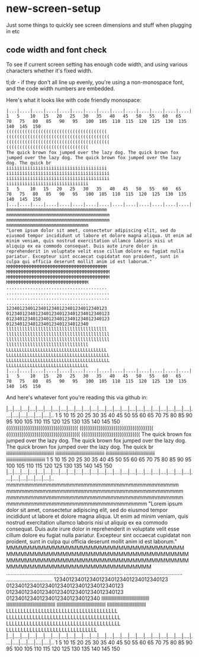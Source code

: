 # new-screen-setup
Just some things to quickly see screen dimensions and stuff when plugging in etc

## code width and font check

To see if current screen setting has enough code width, and using various characters whether it's fixed width.

tl;dr - if they don't all line up evenly, you're using a non-monospace font, and the code width numbers are embedded.

Here's what it looks like with code friendly monospace:

```
|...|....|....|....|....|....|....|....|....|....|....|....|....|....|....|....|....|....|....|....|....|....|....|....|....|....|....|....|....|....|..
1   5    10   15   20   25   30   35   40   45   50   55   60   65   70   75   80   85   90   95   100  105  110  115  120  125  130  135  140  145  150
(((((((((((((((((((((((((((((((((((((( ((((((((((((((((((((((((((((((((((((((( ((((((((((((((((((((((((((((((((((((((( (((((((((((((((((((((((((((((((
The quick brown fox jumped over the lazy dog. The quick brown fox jumped over the lazy dog. The quick brown fox jumped over the lazy dog. The quick br
iiiiiiiiiiiiiiiiiiiiiiiiiiiiiiiiiiiiii iiiiiiiiiiiiiiiiiiiiiiiiiiiiiiiiiiiiiii iiiiiiiiiiiiiiiiiiiiiiiiiiiiiiiiiiiiiii iiiiiiiiiiiiiiiiiiiiiiiiiiiiiii
1   5    10   15   20   25   30   35   40   45   50   55   60   65   70   75   80   85   90   95   100  105  110  115  120  125  130  135  140  145  150
|...|....|....|....|....|....|....|....|....|....|....|....|....|....|....|....|....|....|....|....|....|....|....|....|....|....|....|....|....|....|..
mmmmmmmmmmmmmmmmmmmmmmmmmmmmmmmmmmmmmm mmmmmmmmmmmmmmmmmmmmmmmmmmmmmmmmmmmmmmm mmmmmmmmmmmmmmmmmmmmmmmmmmmmmmmmmmmmmmm mmmmmmmmmmmmmmmmmmmmmmmmmmmmmmm
"Lorem ipsum dolor sit amet, consectetur adipiscing elit, sed do eiusmod tempor incididunt ut labore et dolore magna aliqua. Ut enim ad minim veniam, quis nostrud exercitation ullamco laboris nisi ut aliquip ex ea commodo consequat. Duis aute irure dolor in reprehenderit in voluptate velit esse cillum dolore eu fugiat nulla pariatur. Excepteur sint occaecat cupidatat non proident, sunt in culpa qui officia deserunt mollit anim id est laborum."
MMMMMMMMMMMMMMMMMMMMMMMMMMMMMMMMMMMMMM MMMMMMMMMMMMMMMMMMMMMMMMMMMMMMMMMMMMMMM MMMMMMMMMMMMMMMMMMMMMMMMMMMMMMMMMMMMMMM MMMMMMMMMMMMMMMMMMMMMMMMMMMMMMM
...................................... ....................................... ....................................... ...............................
12340123401234012340123401234012340123 012340123401234012340123401234012340123 012340123401234012340123401234012340123 0123401234012340123401234012340
llllllllllllllllllllllllllllllllllllll lllllllllllllllllllllllllllllllllllllll lllllllllllllllllllllllllllllllllllllll lllllllllllllllllllllllllllllll
LLLLLLLLLLLLLLLLLLLLLLLLLLLLLLLLLLLLLL LLLLLLLLLLLLLLLLLLLLLLLLLLLLLLLLLLLLLLL LLLLLLLLLLLLLLLLLLLLLLLLLLLLLLLLLLLLLLL LLLLLLLLLLLLLLLLLLLLLLLLLLLLLLL
|...|....|....|....|....|....|....|....|....|....|....|....|....|....|....|....|....|....|....|....|....|....|....|....|....|....|....|....|....|....|..
1   5    10   15   20   25   30   35   40   45   50   55   60   65   70   75   80   85   90   95   100  105  110  115  120  125  130  135  140  145  150
```

And here's whatever font you're reading this via github in:

|...|....|....|....|....|....|....|....|....|....|....|....|....|....|....|....|....|....|....|....|....|....|....|....|....|....|....|....|....|....|..
1   5    10   15   20   25   30   35   40   45   50   55   60   65   70   75   80   85   90   95   100  105  110  115  120  125  130  135  140  145  150
(((((((((((((((((((((((((((((((((((((( ((((((((((((((((((((((((((((((((((((((( ((((((((((((((((((((((((((((((((((((((( (((((((((((((((((((((((((((((((
The quick brown fox jumped over the lazy dog. The quick brown fox jumped over the lazy dog. The quick brown fox jumped over the lazy dog. The quick br
iiiiiiiiiiiiiiiiiiiiiiiiiiiiiiiiiiiiii iiiiiiiiiiiiiiiiiiiiiiiiiiiiiiiiiiiiiii iiiiiiiiiiiiiiiiiiiiiiiiiiiiiiiiiiiiiii iiiiiiiiiiiiiiiiiiiiiiiiiiiiiii
1   5    10   15   20   25   30   35   40   45   50   55   60   65   70   75   80   85   90   95   100  105  110  115  120  125  130  135  140  145  150
|...|....|....|....|....|....|....|....|....|....|....|....|....|....|....|....|....|....|....|....|....|....|....|....|....|....|....|....|....|....|..
mmmmmmmmmmmmmmmmmmmmmmmmmmmmmmmmmmmmmm mmmmmmmmmmmmmmmmmmmmmmmmmmmmmmmmmmmmmmm mmmmmmmmmmmmmmmmmmmmmmmmmmmmmmmmmmmmmmm mmmmmmmmmmmmmmmmmmmmmmmmmmmmmmm
"Lorem ipsum dolor sit amet, consectetur adipiscing elit, sed do eiusmod tempor incididunt ut labore et dolore magna aliqua. Ut enim ad minim veniam, quis nostrud exercitation ullamco laboris nisi ut aliquip ex ea commodo consequat. Duis aute irure dolor in reprehenderit in voluptate velit esse cillum dolore eu fugiat nulla pariatur. Excepteur sint occaecat cupidatat non proident, sunt in culpa qui officia deserunt mollit anim id est laborum."
MMMMMMMMMMMMMMMMMMMMMMMMMMMMMMMMMMMMMM MMMMMMMMMMMMMMMMMMMMMMMMMMMMMMMMMMMMMMM MMMMMMMMMMMMMMMMMMMMMMMMMMMMMMMMMMMMMMM MMMMMMMMMMMMMMMMMMMMMMMMMMMMMMM
...................................... ....................................... ....................................... ...............................
12340123401234012340123401234012340123 012340123401234012340123401234012340123 012340123401234012340123401234012340123 0123401234012340123401234012340
llllllllllllllllllllllllllllllllllllll lllllllllllllllllllllllllllllllllllllll lllllllllllllllllllllllllllllllllllllll lllllllllllllllllllllllllllllll
LLLLLLLLLLLLLLLLLLLLLLLLLLLLLLLLLLLLLL LLLLLLLLLLLLLLLLLLLLLLLLLLLLLLLLLLLLLLL LLLLLLLLLLLLLLLLLLLLLLLLLLLLLLLLLLLLLLL LLLLLLLLLLLLLLLLLLLLLLLLLLLLLLL
|...|....|....|....|....|....|....|....|....|....|....|....|....|....|....|....|....|....|....|....|....|....|....|....|....|....|....|....|....|....|..
1   5    10   15   20   25   30   35   40   45   50   55   60   65   70   75   80   85   90   95   100  105  110  115  120  125  130  135  140  145  150
